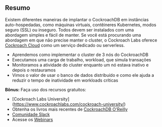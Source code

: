 ## Resumo

Existem diferentes maneiras de implantar o CockroachDB em instâncias auto-hospedadas, como máquinas virtuais, contêineres Kubernetes, modos seguro (SSL) ou inseguro. Todos devem ser instalados com uma abordagem simples e fácil de manter. Se você está procurando uma abordagem em que não precise manter o cluster, o Cockroach Labs oferece [Cockroach Cloud](https://cockroachlabs.cloud/) como um serviço dedicado ou serverless.

* Aprendemos como implementar o cluster de 3 nós do CockroachDB
* Executamos uma carga de trabalho, workload, que simula transações
* Monitoramos a atividade do cluster enquanto um nó estava inativo e depois o restauramos
* Vimos o valor de usar o banco de dados distribuído e como ele ajuda a reduzir o tempo de inatividade em workloads críticas

**Bônus:** Faça uso dos recursos gratuitos:
* [Cockroach Labs University] (https://www.cockroachlabs.com/cockroach-university/)
* Obtenha os livros mais recentes de [CockroachDB O'Reilly](https://www.cockroachlabs.com/resources/oreilly/)
* [Comunidade Slack](https://www.cockroachlabs.com/join-community/)
* Acesse os [Webinars](https://www.cockroachlabs.com/community/webinars/)